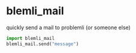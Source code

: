 # blemli_mail
quickly send a mail to problemli (or someone else)

```python
import blemli_mail
blemli_mail.send("message")
```
